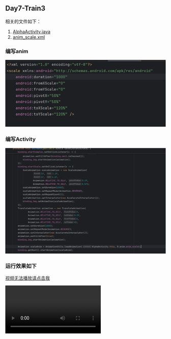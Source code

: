 ## Day7-Train3

相关的文件如下：
1. [AlphaActivity.java](app/src/main/java/fan/akua/day7/activities/AlphaActivity.java)
2. [anim_scale.xml](app/src/main/res/anim/anim_scale.xml)

### 编写anim

![anim](vx_images/327972809172688.png)

### 编写Activity

![Activity](vx_images/84236083239164.png)

### 运行效果如下

[视频无法播放请点击我](vx_images/Screen_recording_20240825_102712.mp4)

<div>
    <video src="vx_images/Screen_recording_20240825_102712.mp4"></video>
</div>
